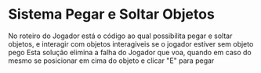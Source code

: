 # Sistema Pegar e Soltar Objetos

  No roteiro do Jogador está o código ao qual possibilita pegar e soltar objetos, e interagir com objetos interagiveis se o jogador estiver sem objeto pego
  Esta solução elimina a falha do Jogador que voa, quando em caso do mesmo se posicionar em cima do objeto e clicar "E" para pegar 
